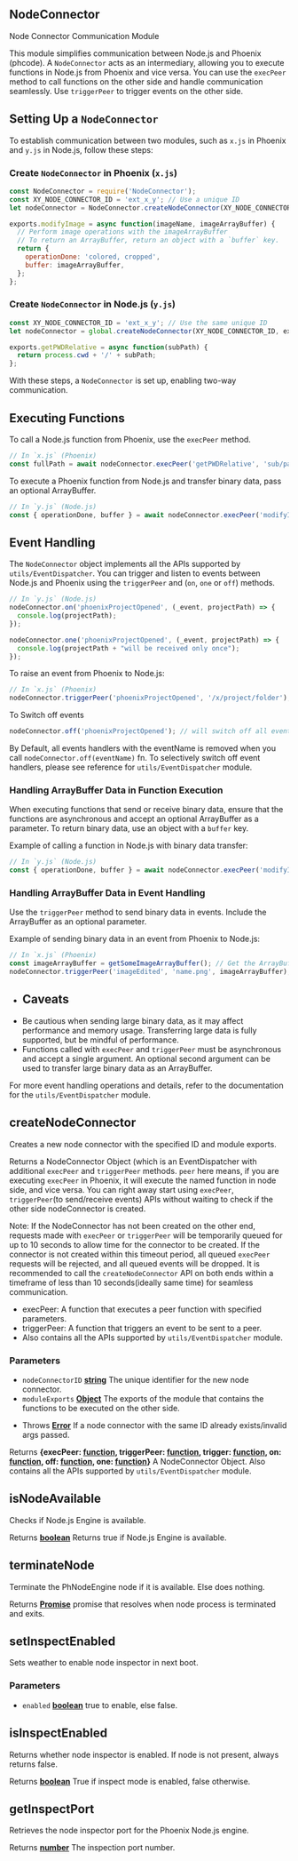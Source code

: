 <!-- Generated by documentation.js. Update this documentation by updating the source code. -->

## NodeConnector

Node Connector Communication Module

This module simplifies communication between Node.js and Phoenix (phcode). A `NodeConnector` acts as an intermediary,
allowing you to execute functions in Node.js from Phoenix and vice versa. You can use the `execPeer` method to call
functions on the other side and handle communication seamlessly. Use `triggerPeer` to trigger events
on the other side.

## Setting Up a `NodeConnector`

To establish communication between two modules, such as `x.js` in Phoenix and `y.js` in Node.js, follow these steps:

### Create `NodeConnector` in Phoenix (`x.js`)

```js
const NodeConnector = require('NodeConnector');
const XY_NODE_CONNECTOR_ID = 'ext_x_y'; // Use a unique ID
let nodeConnector = NodeConnector.createNodeConnector(XY_NODE_CONNECTOR_ID, exports);

exports.modifyImage = async function(imageName, imageArrayBuffer) {
  // Perform image operations with the imageArrayBuffer
  // To return an ArrayBuffer, return an object with a `buffer` key.
  return {
    operationDone: 'colored, cropped',
    buffer: imageArrayBuffer,
  };
};
```

### Create `NodeConnector` in Node.js (`y.js`)

```js
const XY_NODE_CONNECTOR_ID = 'ext_x_y'; // Use the same unique ID
let nodeConnector = global.createNodeConnector(XY_NODE_CONNECTOR_ID, exports);

exports.getPWDRelative = async function(subPath) {
  return process.cwd + '/' + subPath;
};
```

With these steps, a `NodeConnector` is set up, enabling two-way communication.

## Executing Functions

To call a Node.js function from Phoenix, use the `execPeer` method.

```js
// In `x.js` (Phoenix)
const fullPath = await nodeConnector.execPeer('getPWDRelative', 'sub/path.html');
```

To execute a Phoenix function from Node.js and transfer binary data, pass an optional ArrayBuffer.

```js
// In `y.js` (Node.js)
const { operationDone, buffer } = await nodeConnector.execPeer('modifyImage', {name:'theHills.png'}, imageAsArrayBuffer);
```

## Event Handling

The `NodeConnector` object implements all the APIs supported by `utils/EventDispatcher`. You can trigger and listen
to events between Node.js and Phoenix using the `triggerPeer` and (`on`, `one` or `off`) methods.

```js
// In `y.js` (Node.js)
nodeConnector.on('phoenixProjectOpened', (_event, projectPath) => {
  console.log(projectPath);
});

nodeConnector.one('phoenixProjectOpened', (_event, projectPath) => {
  console.log(projectPath + "will be received only once");
});
```

To raise an event from Phoenix to Node.js:

```js
// In `x.js` (Phoenix)
nodeConnector.triggerPeer('phoenixProjectOpened', '/x/project/folder');
```

To Switch off events

```js
nodeConnector.off('phoenixProjectOpened'); // will switch off all event handlers of that name.
```

By Default, all events handlers with the eventName is removed when you call `nodeConnector.off(eventName)` fn.
To selectively switch off event handlers, please see reference for `utils/EventDispatcher` module.

### Handling ArrayBuffer Data in Function Execution

When executing functions that send or receive binary data, ensure that the functions are asynchronous and accept an
optional ArrayBuffer as a parameter. To return binary data, use an object with a `buffer` key.

Example of calling a function in Node.js with binary data transfer:

```js
// In `y.js` (Node.js)
const { operationDone, buffer } = await nodeConnector.execPeer('modifyImage', {name:'name.png'}, imageArrayBuffer);
```

### Handling ArrayBuffer Data in Event Handling

Use the `triggerPeer` method to send binary data in events. Include the ArrayBuffer as an optional parameter.

Example of sending binary data in an event from Phoenix to Node.js:

```js
// In `x.js` (Phoenix)
const imageArrayBuffer = getSomeImageArrayBuffer(); // Get the ArrayBuffer
nodeConnector.triggerPeer('imageEdited', 'name.png', imageArrayBuffer);
```

*   ## Caveats

<!---->

*   Be cautious when sending large binary data, as it may affect performance and memory usage. Transferring large
    data is fully supported, but be mindful of performance.
*   Functions called with `execPeer` and `triggerPeer` must be asynchronous and accept a single argument. An optional
    second argument can be used to transfer large binary data as an ArrayBuffer.

For more event handling operations and details, refer to the documentation for the `utils/EventDispatcher` module.

## createNodeConnector

Creates a new node connector with the specified ID and module exports.

Returns a NodeConnector Object (which is an EventDispatcher with
additional `execPeer` and `triggerPeer` methods. `peer` here means, if you are executing `execPeer`
in Phoenix, it will execute the named function in node side, and vice versa. You can right away start
using `execPeer`, `triggerPeer`(to send/receive events) APIs without waiting to check if the
other side nodeConnector is created.

Note: If the NodeConnector has not been created on the other end, requests made with `execPeer` or
`triggerPeer` will be temporarily queued for up to 10 seconds to allow time for the connector to be created.
If the connector is not created within this timeout period, all queued `execPeer` requests will be rejected,
and all queued events will be dropped. It is recommended to call the `createNodeConnector` API on both ends
within a timeframe of less than 10 seconds(ideally same time) for seamless communication.

*   execPeer: A function that executes a peer function with specified parameters.
*   triggerPeer: A function that triggers an event to be sent to a peer.
*   Also contains all the APIs supported by `utils/EventDispatcher` module.

### Parameters

*   `nodeConnectorID` **[string][1]** The unique identifier for the new node connector.
*   `moduleExports` **[Object][2]** The exports of the module that contains the functions to be executed on the other side.

<!---->

*   Throws **[Error][3]** If a node connector with the same ID already exists/invalid args passed.

Returns **{execPeer: [function][4], triggerPeer: [function][4], trigger: [function][4], on: [function][4], off: [function][4], one: [function][4]}** A NodeConnector Object. Also contains all the APIs supported by `utils/EventDispatcher` module.

## isNodeAvailable

Checks if Node.js Engine is available.

Returns **[boolean][5]** Returns true if Node.js Engine is available.

## terminateNode

Terminate the PhNodeEngine node if it is available. Else does nothing.

Returns **[Promise][6]** promise that resolves when node process is terminated and exits.

## setInspectEnabled

Sets weather to enable node inspector in next boot.

### Parameters

*   `enabled` **[boolean][5]** true to enable, else false.

## isInspectEnabled

Returns whether node inspector is enabled. If node is not present, always returns false.

Returns **[boolean][5]** True if inspect mode is enabled, false otherwise.

## getInspectPort

Retrieves the node inspector port for the Phoenix Node.js engine.

Returns **[number][7]** The inspection port number.

[1]: https://developer.mozilla.org/docs/Web/JavaScript/Reference/Global_Objects/String

[2]: https://developer.mozilla.org/docs/Web/JavaScript/Reference/Global_Objects/Object

[3]: https://developer.mozilla.org/docs/Web/JavaScript/Reference/Global_Objects/Error

[4]: https://developer.mozilla.org/docs/Web/JavaScript/Reference/Statements/function

[5]: https://developer.mozilla.org/docs/Web/JavaScript/Reference/Global_Objects/Boolean

[6]: https://developer.mozilla.org/docs/Web/JavaScript/Reference/Global_Objects/Promise

[7]: https://developer.mozilla.org/docs/Web/JavaScript/Reference/Global_Objects/Number
